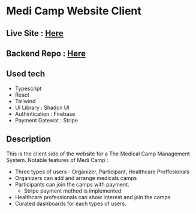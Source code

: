 # Medi Camp Website Client

## Live Site : [Here](https://medi-camp.web.app/)
## Backend Repo : [Here](https://github.com/NasifAhmed/medi-camp-server)

## Used tech

- Typescript
- React
- Tailwind
- UI Library : Shadcn UI
- Authintication : Firebase
- Payment Gatewat : Stripe

## Description

This is the client side of the website for a The Medical Camp Management System. 
Notable features of Medi Camp : 
- Three types of users - Organizer, Participant, Healthcare Proffesionals
- Organizers can add and arrange medicals camps
- Participants can join the camps with payment.
  - Stripe payment method is implemented
- Healthcare professionals can show interest and join the camps
- Curated dashboards for each types of users. 
